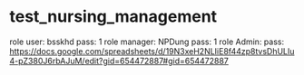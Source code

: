 # test_nursing_management
role user: bsskhd
pass: 1
role manager: NPDung
pass: 1
role Admin: 
pass:
https://docs.google.com/spreadsheets/d/19N3xeH2NLIiE8f44zp8tvsDhULIu4-pZ380J6rbAJuM/edit?gid=654472887#gid=654472887

